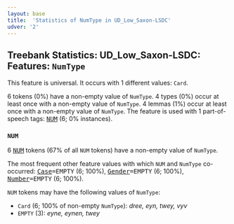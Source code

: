 ```yaml
---
layout: base
title:  'Statistics of NumType in UD_Low_Saxon-LSDC'
udver: '2'
---
```


## Treebank Statistics: UD_Low_Saxon-LSDC: Features: `NumType`

This feature is universal.
It occurs with 1 different values: `Card`.

6 tokens (0%) have a non-empty value of `NumType`.
4 types (0%) occur at least once with a non-empty value of `NumType`.
4 lemmas (1%) occur at least once with a non-empty value of `NumType`.
The feature is used with 1 part-of-speech tags: <tt><a href="nds_lsdc-pos-NUM.html">NUM</a></tt> (6; 0% instances).

### `NUM`

6 <tt><a href="nds_lsdc-pos-NUM.html">NUM</a></tt> tokens (67% of all `NUM` tokens) have a non-empty value of `NumType`.

The most frequent other feature values with which `NUM` and `NumType` co-occurred: <tt><a href="nds_lsdc-feat-Case.html">Case</a></tt><tt>=EMPTY</tt> (6; 100%), <tt><a href="nds_lsdc-feat-Gender.html">Gender</a></tt><tt>=EMPTY</tt> (6; 100%), <tt><a href="nds_lsdc-feat-Number.html">Number</a></tt><tt>=EMPTY</tt> (6; 100%).

`NUM` tokens may have the following values of `NumType`:

* `Card` (6; 100% of non-empty `NumType`): <em>dree, eyn, twey, vyv</em>
* `EMPTY` (3): <em>eyne, eynen, twey</em>

